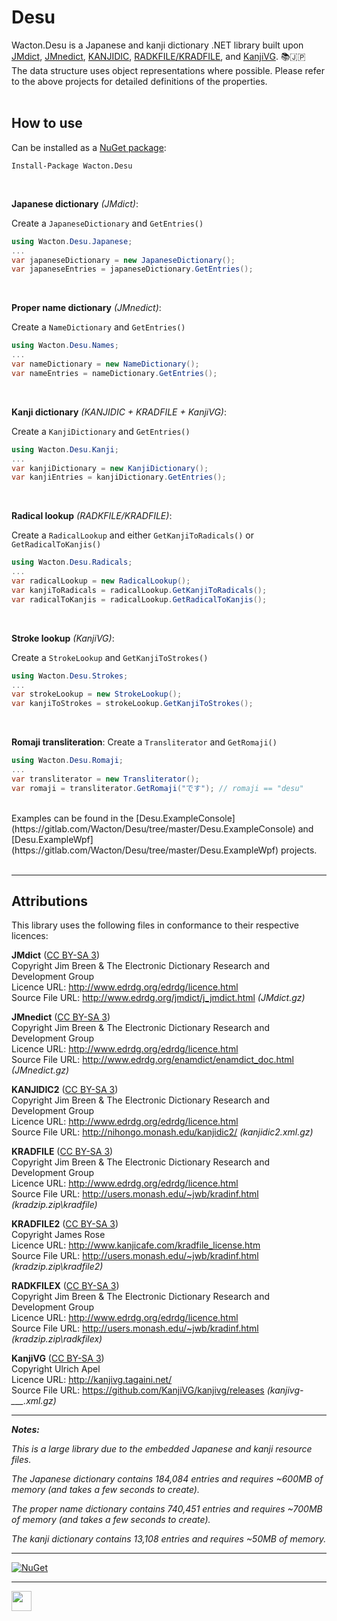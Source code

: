# Desu
Wacton.Desu is a Japanese and kanji dictionary .NET library built upon [JMdict](http://www.edrdg.org/jmdict/edict_doc.html), [JMnedict](http://www.edrdg.org/enamdict/enamdict_doc.html), [KANJIDIC](http://www.edrdg.org/kanjidic/kanjidic.html), [RADKFILE/KRADFILE](http://users.monash.edu/~jwb/kradinf.html), and [KanjiVG](http://kanjivg.tagaini.net/). 📚🇯🇵
<br>
The data structure uses object representations where possible.  Please refer to the above projects for detailed definitions of the properties.
<br><br>
## How to use
Can be installed as a [NuGet package](https://www.nuget.org/packages/Wacton.Desu/):
```
Install-Package Wacton.Desu
```
<br>

**Japanese dictionary** *(JMdict)*:

Create a ```JapaneseDictionary``` and ```GetEntries()```
```c#
using Wacton.Desu.Japanese;
...
var japaneseDictionary = new JapaneseDictionary();
var japaneseEntries = japaneseDictionary.GetEntries();
```
<br>

**Proper name dictionary** *(JMnedict)*:

Create a ```NameDictionary``` and ```GetEntries()```
```c#
using Wacton.Desu.Names;
...
var nameDictionary = new NameDictionary();
var nameEntries = nameDictionary.GetEntries();
```
<br>

**Kanji dictionary** *(KANJIDIC + KRADFILE + KanjiVG)*: 

Create a ```KanjiDictionary``` and ```GetEntries()```
```c#
using Wacton.Desu.Kanji;
...
var kanjiDictionary = new KanjiDictionary();
var kanjiEntries = kanjiDictionary.GetEntries();
```
<br>

**Radical lookup** *(RADKFILE/KRADFILE)*:

Create a ```RadicalLookup``` and either ```GetKanjiToRadicals()``` or ```GetRadicalToKanjis()```
```c#
using Wacton.Desu.Radicals;
...
var radicalLookup = new RadicalLookup();
var kanjiToRadicals = radicalLookup.GetKanjiToRadicals();
var radicalToKanjis = radicalLookup.GetRadicalToKanjis();
```
<br>

**Stroke lookup** *(KanjiVG)*:

Create a ```StrokeLookup``` and ```GetKanjiToStrokes()```
```c#
using Wacton.Desu.Strokes;
...
var strokeLookup = new StrokeLookup();
var kanjiToStrokes = strokeLookup.GetKanjiToStrokes();
```
<br>

**Romaji transliteration**:
Create a ```Transliterator``` and ```GetRomaji()```
```c#
using Wacton.Desu.Romaji;
...
var transliterator = new Transliterator();
var romaji = transliterator.GetRomaji("です"); // romaji == "desu"
```
<br>
Examples can be found in the [Desu.ExampleConsole](https://gitlab.com/Wacton/Desu/tree/master/Desu.ExampleConsole) and [Desu.ExampleWpf](https://gitlab.com/Wacton/Desu/tree/master/Desu.ExampleWpf) projects.
<br><br>

---

## Attributions
This library uses the following files in conformance to their respective licences:

**JMdict** ([CC BY-SA 3](https://creativecommons.org/licenses/by-sa/3.0/))  
Copyright Jim Breen & The Electronic Dictionary Research and Development Group  
Licence URL: http://www.edrdg.org/edrdg/licence.html  
Source File URL: http://www.edrdg.org/jmdict/j_jmdict.html *(JMdict.gz)*  

**JMnedict** ([CC BY-SA 3](https://creativecommons.org/licenses/by-sa/3.0/))  
Copyright Jim Breen & The Electronic Dictionary Research and Development Group  
Licence URL: http://www.edrdg.org/edrdg/licence.html  
Source File URL: http://www.edrdg.org/enamdict/enamdict_doc.html *(JMnedict.gz)*  

**KANJIDIC2** ([CC BY-SA 3](https://creativecommons.org/licenses/by-sa/3.0/))  
Copyright Jim Breen & The Electronic Dictionary Research and Development Group  
Licence URL: http://www.edrdg.org/edrdg/licence.html  
Source File URL: http://nihongo.monash.edu/kanjidic2/  *(kanjidic2.xml.gz)*  

**KRADFILE** ([CC BY-SA 3](https://creativecommons.org/licenses/by-sa/3.0/))  
Copyright Jim Breen & The Electronic Dictionary Research and Development Group  
Licence URL: http://www.edrdg.org/edrdg/licence.html  
Source File URL: http://users.monash.edu/~jwb/kradinf.html  *(kradzip.zip\kradfile)*  

**KRADFILE2** ([CC BY-SA 3](https://creativecommons.org/licenses/by-sa/3.0/))  
Copyright James Rose  
Licence URL: http://www.kanjicafe.com/kradfile_license.htm  
Source File URL: http://users.monash.edu/~jwb/kradinf.html  *(kradzip.zip\kradfile2)*  

**RADKFILEX** ([CC BY-SA 3](https://creativecommons.org/licenses/by-sa/3.0/))  
Copyright Jim Breen & The Electronic Dictionary Research and Development Group  
Licence URL: http://www.edrdg.org/edrdg/licence.html  
Source File URL: http://users.monash.edu/~jwb/kradinf.html  *(kradzip.zip\radkfilex)*  

**KanjiVG** ([CC BY-SA 3](https://creativecommons.org/licenses/by-sa/3.0/))  
Copyright Ulrich Apel  
Licence URL: http://kanjivg.tagaini.net/  
Source File URL: https://github.com/KanjiVG/kanjivg/releases  *(kanjivg-___.xml.gz)*  

---

_**Notes:**_

_This is a large library due to the embedded Japanese and kanji resource files._

_The Japanese dictionary contains 184,084 entries and requires ~600MB of memory (and takes a few seconds to create)._

_The proper name dictionary contains 740,451 entries and requires ~700MB of memory (and takes a few seconds to create)._

_The kanji dictionary contains 13,108 entries and requires ~50MB of memory._

---

[![NuGet](https://img.shields.io/nuget/v/Wacton.Desu.svg?maxAge=2592000)](https://www.nuget.org/packages/Wacton.Desu/)

---

<img src="https://gitlab.com/Wacton/Desu/raw/master/Desu/Resources/Desu.png" width="32" height="32">
